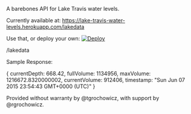 A barebones API for Lake Travis water levels.

Currently available at: https://lake-travis-water-levels.herokuapp.com/lakedata

Use that, or deploy your own:
[![Deploy](https://www.herokucdn.com/deploy/button.png)](https://heroku.com/deploy)

/lakedata

Sample Response:

{
	currentDepth: 668.42,
	fullVolume: 1134956,
	maxVolume: 1216672.8320000002,
	currentVolume: 912406,
	timestamp: "Sun Jun 07 2015 23:54:43 GMT+0000 (UTC)"
}

Provided without warranty by @tgrochowicz, with support by @rgrochowicz.